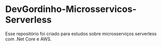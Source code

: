 # DevGordinho-Microsservicos-Serverless
Esse repositório foi criado para estudos sobre microsserviços serverless com .Net Core e AWS.
